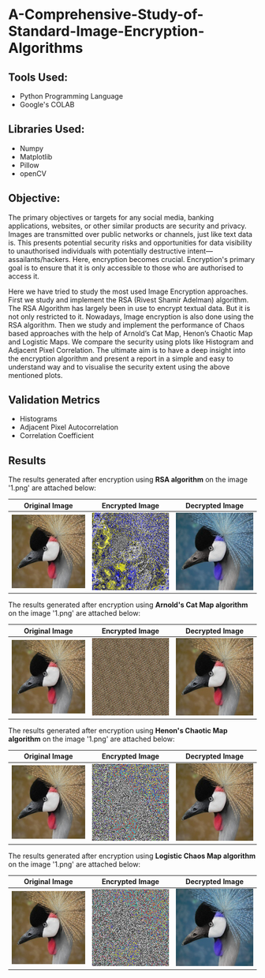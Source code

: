 # A-Comprehensive-Study-of-Standard-Image-Encryption-Algorithms

## Tools Used:

* Python Programming Language
* Google's COLAB

## Libraries Used: 
* Numpy
* Matplotlib
* Pillow
* openCV

## Objective: 
The primary objectives or targets for any social media, banking applications, websites, or other similar products are security and privacy. Images are transmitted over public networks or channels, just like text data is. This presents potential security risks and opportunities for data visibility to unauthorised individuals with potentially destructive intent—assailants/hackers. Here, encryption becomes crucial. Encryption's primary goal is to ensure that it is only accessible to those who are authorised to access it.  

Here we have tried to study the most used Image Encryption approaches. First we study and implement the RSA (Rivest Shamir Adelman) algorithm. The RSA Algorithm has largely been in use to encrypt textual data. But it is not only restricted to it. Nowadays, Image encryption is also done using the RSA algorithm. Then we study and implement the performance of Chaos based approaches with the help of Arnold’s Cat Map, Henon’s Chaotic Map and Logistic Maps. We compare the security using plots like Histogram and Adjacent Pixel Correlation. The ultimate aim is to have a deep insight into the encryption algorithm and present a report in a simple and easy to understand way and to visualise the security extent using the above mentioned plots.

## Validation Metrics
* Histograms
* Adjacent Pixel Autocorrelation
* Correlation Coefficient

## Results 
The results generated after encryption using <b>RSA algorithm</b> on the image '1.png' are attached below:  

Original Image            |  Encrypted Image          |  Decrypted Image
:-------------------------:|:-------------------------:|:-------------------------:
![](https://github.com/GauravGupta7/A-Comprehensive-Study-of-Standard-Image-Encryption-Algorithms/blob/main/RSA%20ALGORITHM%20AND%20IMAGES/1.png)  |  ![](https://github.com/GauravGupta7/A-Comprehensive-Study-of-Standard-Image-Encryption-Algorithms/blob/main/RSA%20ALGORITHM%20AND%20IMAGES/Encrypted_1.png) |  ![](https://github.com/GauravGupta7/A-Comprehensive-Study-of-Standard-Image-Encryption-Algorithms/blob/main/RSA%20ALGORITHM%20AND%20IMAGES/Decrypted_1.png)

 
The results generated after encryption using <b>Arnold's Cat Map algorithm</b> on the image '1.png' are attached below:  

Original Image            |  Encrypted Image          |  Decrypted Image
:-------------------------:|:-------------------------:|:-------------------------:
![](https://github.com/GauravGupta7/A-Comprehensive-Study-of-Standard-Image-Encryption-Algorithms/blob/main/ACM%20ALGORITHM%20AND%20IMAGES/1.png)  |  ![](https://github.com/GauravGupta7/A-Comprehensive-Study-of-Standard-Image-Encryption-Algorithms/blob/main/ACM%20ALGORITHM%20AND%20IMAGES/Encrypted_1.png) |  ![](https://github.com/GauravGupta7/A-Comprehensive-Study-of-Standard-Image-Encryption-Algorithms/blob/main/ACM%20ALGORITHM%20AND%20IMAGES/Decrypted_1.png)

 
The results generated after encryption using <b>Henon's Chaotic Map algorithm</b> on the image '1.png' are attached below:  

Original Image            |  Encrypted Image          |  Decrypted Image
:-------------------------:|:-------------------------:|:-------------------------:
![](https://github.com/GauravGupta7/A-Comprehensive-Study-of-Standard-Image-Encryption-Algorithms/blob/main/HCM%20ALGORITHM%20AND%20IMAGES/1.png)  |  ![](https://github.com/GauravGupta7/A-Comprehensive-Study-of-Standard-Image-Encryption-Algorithms/blob/main/HCM%20ALGORITHM%20AND%20IMAGES/Encrypted_1.png) |  ![](https://github.com/GauravGupta7/A-Comprehensive-Study-of-Standard-Image-Encryption-Algorithms/blob/main/HCM%20ALGORITHM%20AND%20IMAGES/Decrypted_1.png)

  
The results generated after encryption using <b>Logistic Chaos Map algorithm</b> on the image '1.png' are attached below:  

Original Image            |  Encrypted Image          |  Decrypted Image
:-------------------------:|:-------------------------:|:-------------------------:
![](https://github.com/GauravGupta7/A-Comprehensive-Study-of-Standard-Image-Encryption-Algorithms/blob/main/LCM%20ALGORITHM%20AND%20IMAGES/1.png)  |  ![](https://github.com/GauravGupta7/A-Comprehensive-Study-of-Standard-Image-Encryption-Algorithms/blob/main/LCM%20ALGORITHM%20AND%20IMAGES/Encrypted_1.png) |  ![](https://github.com/GauravGupta7/A-Comprehensive-Study-of-Standard-Image-Encryption-Algorithms/blob/main/LCM%20ALGORITHM%20AND%20IMAGES/Decrypted_1.png)
